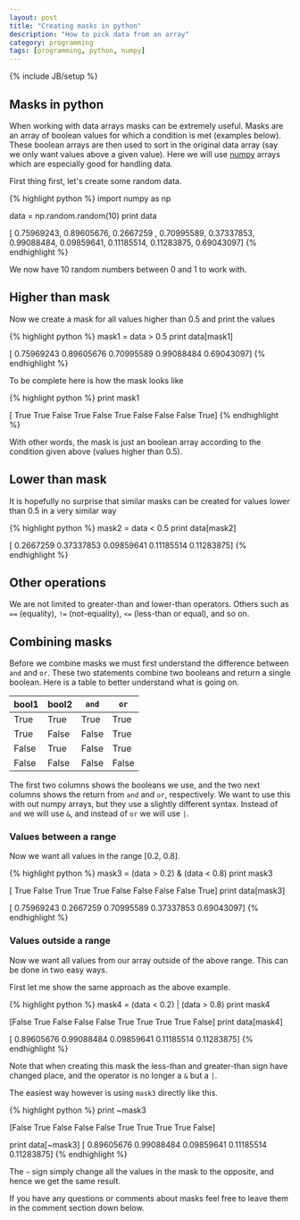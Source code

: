 ```yaml
---
layout: post
title: "Creating masks in python"
description: "How to pick data from an array"
category: programming
tags: [programming, python, numpy]
---
```

{% include JB/setup %}

## Masks in python

When working with data arrays masks can be extremely useful. Masks
are an array of boolean values for which a condition is met (examples
below). These boolean arrays are then used to sort in the original data
array (say we only want values above a given value). Here we will use
[numpy](http://numpy.org) arrays which are especially good for handling
data.

First thing first, let's create some random data.

{% highlight python %}
import numpy as np

data = np.random.random(10)
print data

[ 0.75969243,  0.89605676,  0.2667259 ,  0.70995589,  0.37337853,
  0.99088484,  0.09859641,  0.11185514,  0.11283875,  0.69043097]
{% endhighlight %}

We now have 10 random numbers between 0 and 1 to work with.

## Higher than mask
Now we create a mask for all values higher than 0.5 and print the values

{% highlight python %}
mask1 = data > 0.5
print data[mask1]

[ 0.75969243  0.89605676  0.70995589  0.99088484  0.69043097]
{% endhighlight %}

To be complete here is how the mask looks like

{% highlight python %}
print mask1

[ True  True False  True False  True False False False  True]
{% endhighlight %}

With other words, the mask is just an boolean array according to the condition
given above (values higher than 0.5).

## Lower than mask
It is hopefully no surprise that similar masks can be created for values
lower than 0.5 in a very similar way

{% highlight python %}
mask2 = data < 0.5
print data[mask2]

[ 0.2667259   0.37337853  0.09859641  0.11185514  0.11283875]
{% endhighlight %}


## Other operations
We are not limited to greater-than and lower-than operators. Others such as
`==` (equality), `!=` (not-equality), `<=` (less-than or equal), and so on.

## Combining masks
Before we combine masks we must first understand the difference between `and`
and `or`. These two statements combine two booleans and return a single
boolean. Here is a table to better understand what is going on.

| bool1   | bool2  | `and`  | `or`  |
| ------- | ------ | ------ | ----- |
| True    | True   | True   | True  |
| True    | False  | False  | True  |
| False   | True   | False  | True  |
| False   | False  | False  | False |

The first two columns shows the booleans we use, and the two next columns shows
the return from `and` and `or`, respectively. We want to use this with out
numpy arrays, but they use a slightly different syntax. Instead of `and` we
will use `&`, and instead of `or` we will use `|`.

### Values between a range
Now we want all values in the range [0.2, 0.8].

{% highlight python %}
mask3 = (data > 0.2) & (data < 0.8)
print mask3

[ True False  True  True  True False False False False  True]
print data[mask3]

[ 0.75969243  0.2667259   0.70995589  0.37337853  0.69043097]
{% endhighlight %}

### Values outside a range
Now we want all values from our array outside of the above range. This can be
done in two easy ways.

First let me show the same approach as the above example.

{% highlight python %}
mask4 = (data < 0.2) | (data > 0.8)
print mask4

[False  True False False False  True  True  True  True False]
print data[mask4]

[ 0.89605676  0.99088484  0.09859641  0.11185514  0.11283875]
{% endhighlight %}

Note that when creating this mask the less-than and greater-than sign
have changed place, and the operator is no longer a `&` but a `|`.

The easiest way however is using `mask3` directly like this.

{% highlight python %}
print ~mask3

[False  True False False False  True  True  True  True False]

print data[~mask3]
[ 0.89605676  0.99088484  0.09859641  0.11185514  0.11283875]
{% endhighlight %}

The `~` sign simply change all the values in the mask to the opposite, and
hence we get the same result.

If you have any questions or comments about masks feel free to leave
them in the comment section down below.
